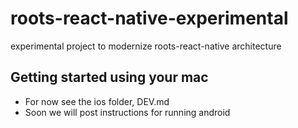 # roots-react-native-experimental
experimental project to modernize roots-react-native architecture

## Getting started using your mac
* For now see the ios folder, DEV.md
* Soon we will post instructions for running android
